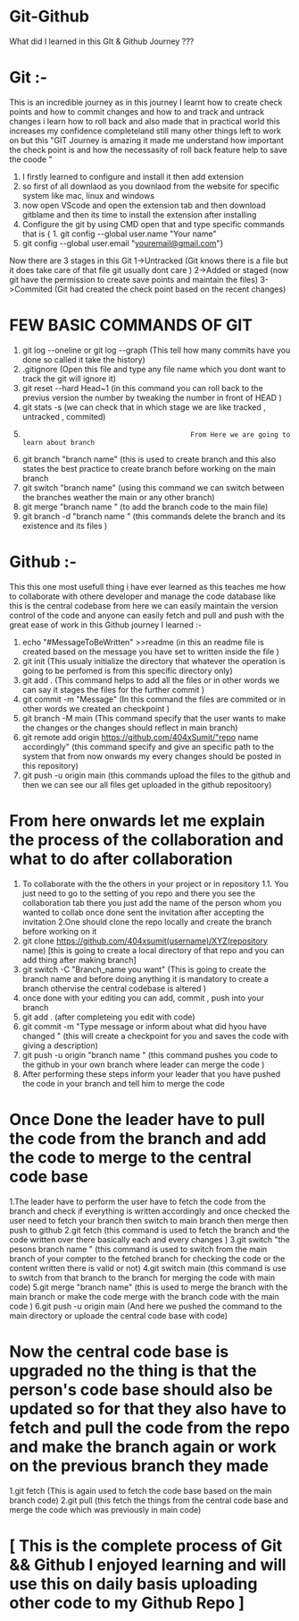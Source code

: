 # Git-Github
What did I learned in this GIt &amp; Github Journey ???

# Git :- #

This is an incredible journey as in this journey I learnt how to create check points and how to commit changes and how to and track and untrack changes i learn how to roll back and also made that in practical world this increases my confidence completeland still many other things left to work on but this "GIT Journey is amazing it made me understand how important the check point is and how the necessasity of roll back feature help to save the coode "

1. I firstly learned to configure and install it then add extension
2. so first of all downlaod as you downlaod from the website for specific system like mac, linux and windows
3. now open VScode and open the extension tab and then download gitblame and then its time to install the extension after installing
4. Configure the git by using CMD  open that and type specific commands that is
{ 1. git config --global user.name "Your name"
  2. git config --global user.email "youremail@gmail.com"}

Now there are 3 stages in this Git 
1->Untracked (Git knows there is a file but it does take care of that file git usually dont care )
2->Added or staged (now git have the permission to create save points and maintain the files)
3->Commited (Git had created the check point based on the recent changes)

# FEW BASIC COMMANDS OF GIT #
1. git log --oneline  or git log --graph (This tell how many commits have you done so called it take the history)
2. .gitignore (Open this file and type any file name which you dont want to track the git will ignore it)
3. git reset --hard Head~1 (in this command you can roll back to the previus version the number by tweaking the number in front of HEAD )
4. git stats -s (we can check that in which stage we are like tracked , untracked , commited)
5.                                               From Here we are going to learn about branch
6. git branch "branch name" (this is used to create branch and this also states the best practice to create branch before working on the main branch
7. git switch "branch name" (using this command we can switch between the branches weather the main or any other branch)
8. git merge "branch name "  (to add the branch code to the main file)
9. git branch -d "branch name " (this commands delete the branch and its existence and its files )

# Github :- #

This this one most usefull thing i have ever learned as this teaches me how to collaborate with othere developer and manage the code database like this is the central codebase from here we can easily maintain the version control of the code and anyone can easily fetch and pull and push with the great ease of work in this Github journey I learned :-

1. echo "#MessageToBeWritten" >>readme (in this an readme file is created based on the message you have set to written inside the file )
2. git init (This usualy initialize the directory that whatever the operation is going to be perfomed is from this specific directory only)
3. git add . (This command helps to add all the files or in other words we can say it stages the files for the further commit )
4. git commit -m "Message" (In this command the files are commited or in other words we created an checkpoint )
5. git branch -M main (This command specify that the user wants to make the changes or the changes should reflect in main branch)
6. git remote add origin https://github.com/404xSumit/"repo name accordingly" (this command specify and give an specific path to the system that from now onwards my every changes should be posted in this repository)
7. git push -u origin main (this commands upload the files to the github and then we can see our all files get uploaded in the github repositoory)

# From here onwards let me explain the process of the collaboration and what to do after collaboration  #

1. To collaborate with the the others in your project or in repository
  1.1. You just need to go to the setting of you repo and there you see the collaboration tab there you just add the name of the person whom you wanted to collab once   done sent the invitation after accepting the invitation
2.One should clone the repo locally and create the branch before working on it
3. git clone https://github.com/404xsumit(username)/XYZ(repository name) [this is going to create a local directory of that repo and you can add thing after making branch]
4. git switch -C "Branch_name you want" (This is going to create the branch name and before doing anything it is mandatory to create a branch othervise the central codebase is altered )
5. once done with your editing you can add, commit , push into your branch
6. git add . (after completeing you edit with code)
7. git commit -m "Type message or inform about what did hyou have changed " (this will create a checkpoint for you and saves the code with giving a description)
8. git push -u origin "branch name " (this command pushes you code to the github in your own branch where leader can merge the code )
9. After performing these steps inform your leader that you have pushed the code in your branch and tell him to merge the code

# Once Done the leader have to pull the code from the branch and add the code to merge to the central code base  #

1.The leader have to perform the user have to fetch the code from the branch and check if everything is written accordingly and once checked the user need to fetch your branch then switch to main branch then merge then push to github
2.git fetch (this command is used to fetch the branch and the code written over there basically each and every changes )
3.git switch "the pesons branch name " (this command is used to switch from the main branch of your compter to the fetched branch for checking the code or the content written there is valid or not)
4.git switch main (this command is use to switch from that branch to the branch for merging the code with main code)
5.git merge "branch name" (this is used to merge the branch with the main branch or make the code merge with the branch code with the main code )
6.git push -u origin main (And here we pushed the command to the main directory or uploade the central code base with code)

# Now the central code base is upgraded no the thing is that the person's code base should also be updated so for that they also have to fetch and pull the code from the repo and make the branch again or work on the previous branch they made #

1.git fetch (This is again used to fetch the code base based on the main branch code)
2.git pull (this fetch the things from the central code base and merge the code which was previously in main code)

# [ This is the complete process of Git && Github I enjoyed learning and will use this on daily basis uploading other code to my Github Repo ] #






















